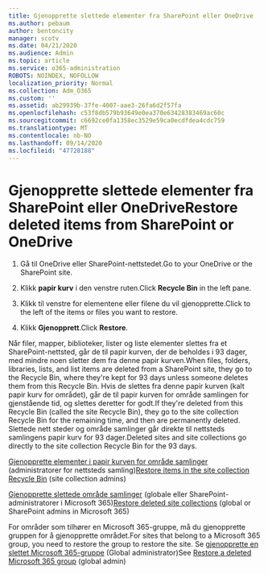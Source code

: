 ```yaml
---
title: Gjenopprette slettede elementer fra SharePoint eller OneDrive
ms.author: pebaum
author: bentoncity
manager: scotv
ms.date: 04/21/2020
ms.audience: Admin
ms.topic: article
ms.service: o365-administration
ROBOTS: NOINDEX, NOFOLLOW
localization_priority: Normal
ms.collection: Adm_O365
ms.custom: ''
ms.assetid: ab29939b-37fe-4007-aae3-26fa6d2f57fa
ms.openlocfilehash: c53f8db579b93649e0ea370e63428383469ac60c
ms.sourcegitcommit: c6692ce0fa1358ec3529e59ca0ecdfdea4cdc759
ms.translationtype: MT
ms.contentlocale: nb-NO
ms.lasthandoff: 09/14/2020
ms.locfileid: "47728188"
---
```

# <a name="restore-deleted-items-from-sharepoint-or-onedrive"></a><span data-ttu-id="1ea72-102">Gjenopprette slettede elementer fra SharePoint eller OneDrive</span><span class="sxs-lookup"><span data-stu-id="1ea72-102">Restore deleted items from SharePoint or OneDrive</span></span>

1. <span data-ttu-id="1ea72-103">Gå til OneDrive eller SharePoint-nettstedet.</span><span class="sxs-lookup"><span data-stu-id="1ea72-103">Go to your OneDrive or the SharePoint site.</span></span>
    
2. <span data-ttu-id="1ea72-104">Klikk **papir kurv** i den venstre ruten.</span><span class="sxs-lookup"><span data-stu-id="1ea72-104">Click **Recycle Bin** in the left pane.</span></span> 
    
3. <span data-ttu-id="1ea72-105">Klikk til venstre for elementene eller filene du vil gjenopprette.</span><span class="sxs-lookup"><span data-stu-id="1ea72-105">Click to the left of the items or files you want to restore.</span></span>
    
4. <span data-ttu-id="1ea72-106">Klikk **Gjenopprett**.</span><span class="sxs-lookup"><span data-stu-id="1ea72-106">Click **Restore**.</span></span> 
    
<span data-ttu-id="1ea72-107">Når filer, mapper, biblioteker, lister og liste elementer slettes fra et SharePoint-nettsted, går de til papir kurven, der de beholdes i 93 dager, med mindre noen sletter dem fra denne papir kurven.</span><span class="sxs-lookup"><span data-stu-id="1ea72-107">When files, folders, libraries, lists, and list items are deleted from a SharePoint site, they go to the Recycle Bin, where they're kept for 93 days unless someone deletes them from this Recycle Bin.</span></span> <span data-ttu-id="1ea72-108">Hvis de slettes fra denne papir kurven (kalt papir kurv for området), går de til papir kurven for område samlingen for gjenstående tid, og slettes deretter for godt.</span><span class="sxs-lookup"><span data-stu-id="1ea72-108">If they're deleted from this Recycle Bin (called the site Recycle Bin), they go to the site collection Recycle Bin for the remaining time, and then are permanently deleted.</span></span> <span data-ttu-id="1ea72-109">Slettede nett steder og område samlinger går direkte til nettsteds samlingens papir kurv for 93 dager.</span><span class="sxs-lookup"><span data-stu-id="1ea72-109">Deleted sites and site collections go directly to the site collection Recycle Bin for the 93 days.</span></span>
  
<span data-ttu-id="1ea72-110">[Gjenopprette elementer i papir kurven for område samlinger](https://go.microsoft.com/fwlink/?linkid=867800) (administratorer for nettsteds samling)</span><span class="sxs-lookup"><span data-stu-id="1ea72-110">[Restore items in the site collection Recycle Bin](https://go.microsoft.com/fwlink/?linkid=867800) (site collection admins)</span></span> 
  
<span data-ttu-id="1ea72-111">[Gjenopprette slettede område samlinger](https://go.microsoft.com/fwlink/?linkid=867660) (globale eller SharePoint-administratorer i Microsoft 365)</span><span class="sxs-lookup"><span data-stu-id="1ea72-111">[Restore deleted site collections](https://go.microsoft.com/fwlink/?linkid=867660) (global or SharePoint admins in Microsoft 365)</span></span> 
  
<span data-ttu-id="1ea72-112">For områder som tilhører en Microsoft 365-gruppe, må du gjenopprette gruppen for å gjenopprette området.</span><span class="sxs-lookup"><span data-stu-id="1ea72-112">For sites that belong to a Microsoft 365 group, you need to restore the group to restore the site.</span></span> <span data-ttu-id="1ea72-113">Se [gjenopprette en slettet Microsoft 365-gruppe](https://go.microsoft.com/fwlink/?linkid=867802) (Global administrator)</span><span class="sxs-lookup"><span data-stu-id="1ea72-113">See [Restore a deleted Microsoft 365 group](https://go.microsoft.com/fwlink/?linkid=867802) (global admin)</span></span> 
  


